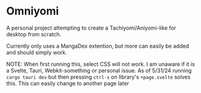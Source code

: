 # Omniyomi

A personal project attempting to create a Tachiyomi/Aniyomi-like for desktop from scratch.

Currently only uses a MangaDex extention, but more can easily be added and should simply work.

NOTE: When first running this, select CSS will not work. I am unaware if it is a Svelte, Tauri, Webkit-something or personal issue. As of 5/31/24 running `cargo tauri dev` but then pressing `ctrl-s` on library's `+page.svelte` solves this. This can easily change to another page later